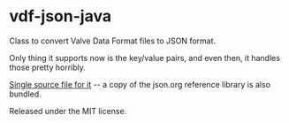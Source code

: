 vdf-json-java
=============

Class to convert Valve Data Format files to JSON format.

Only thing it supports now is the key/value pairs, and even then, it handles those pretty horribly.

[Single source file for it](https://github.com/nosoop/vdf-json-java/blob/master/VDF-JSON/src/com/nosoop/json/VDF.java) -- a copy of the json.org reference library is also bundled.

Released under the MIT license.
